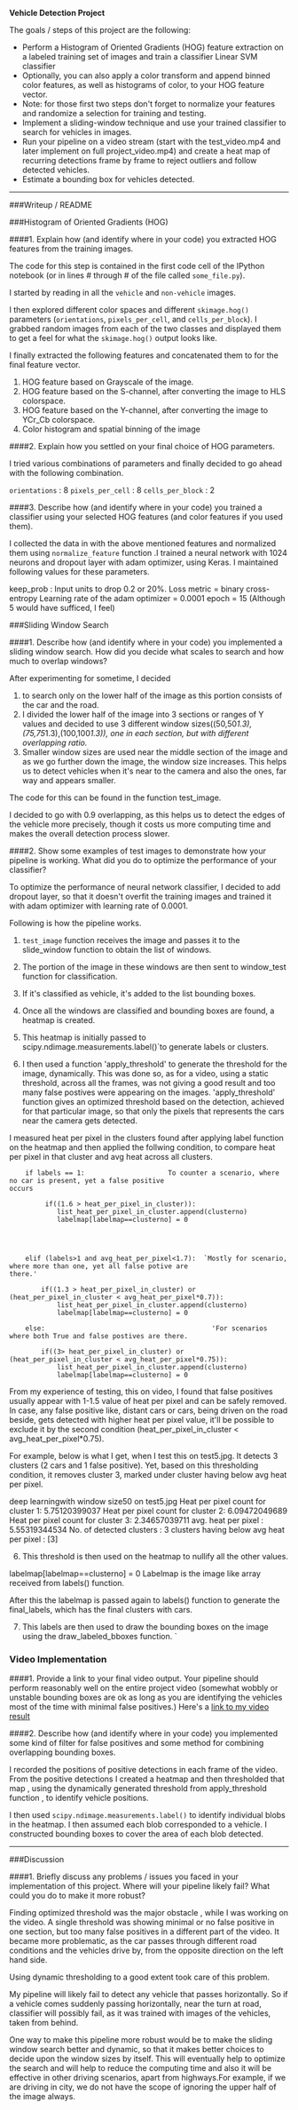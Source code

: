 
**Vehicle Detection Project**

The goals / steps of this project are the following:

* Perform a Histogram of Oriented Gradients (HOG) feature extraction on a labeled training set of images and train a classifier Linear SVM classifier
* Optionally, you can also apply a color transform and append binned color features, as well as histograms of color, to your HOG feature vector. 
* Note: for those first two steps don't forget to normalize your features and randomize a selection for training and testing.
* Implement a sliding-window technique and use your trained classifier to search for vehicles in images.
* Run your pipeline on a video stream (start with the test_video.mp4 and later implement on full project_video.mp4) and create a heat map of recurring detections frame by frame to reject outliers and follow detected vehicles.
* Estimate a bounding box for vehicles detected.


---
###Writeup / README


###Histogram of Oriented Gradients (HOG)

####1. Explain how (and identify where in your code) you extracted HOG features from the training images.

The code for this step is contained in the first code cell of the IPython notebook (or in lines # through # of the file called `some_file.py`).  

I started by reading in all the `vehicle` and `non-vehicle` images.  

I then explored different color spaces and different `skimage.hog()` parameters (`orientations`, `pixels_per_cell`, and `cells_per_block`).  I grabbed random images from each of the two classes and displayed them to get a feel for what the `skimage.hog()` output looks like.

I finally extracted the following features and concatenated them to for the final feature vector.
1. HOG feature based on Grayscale of the image.
2. HOG feature based on the S-channel, after converting the image to HLS colorspace.
3. HOG feature based on the Y-channel, after converting the image to YCr_Cb colorspace.
4. Color histogram and spatial binning of the image


####2. Explain how you settled on your final choice of HOG parameters.

I tried various combinations of parameters and finally decided to go ahead with the following combination.

`orientations` : 8
`pixels_per_cell` : 8
`cells_per_block` : 2

####3. Describe how (and identify where in your code) you trained a classifier using your selected HOG features (and color features if you used them).

I collected the data in with the above mentioned features and normalized them using `normalize_feature` function .I trained a neural network with 1024 neurons and dropout layer with adam optimizer, using Keras. I maintained following values for these parameters.

keep_prob : Input units to drop 0.2 or 20%.
Loss metric = binary cross-entropy
Learning rate of the adam optimizer = 0.0001
epoch = 15 (Although 5 would have sufficed, I feel)




###Sliding Window Search

####1. Describe how (and identify where in your code) you implemented a sliding window search.  How did you decide what scales to search and how much to overlap windows?

After experimenting for sometime, I decided

1. to search only on the lower half of the image as this portion consists of the car and the road.
2. I divided the lower half of the image into 3 sections or ranges of Y values and decided to use 3 different window sizes((50,50*1.3),(75,75*1.3),(100,100*1.3)), one in each section, but with different overlapping ratio.*
3. Smaller window sizes are used near the middle section of the image and as we go further down the image, the window size increases. This helps us to detect vehicles when it's near to the camera and also the ones, far way and appears smaller.

The code for this can be found in the function test_image.

I decided to go with 0.9 overlapping, as this helps us to detect the edges of the vehicle more precisely, though it costs us more computing time and makes the overall detection process slower.


####2. Show some examples of test images to demonstrate how your pipeline is working.  What did you do to optimize the performance of your classifier?

To optimize the performance of neural network classifier, I decided to add dropout layer, so that it doesn't overfit the training images and trained it with adam optimizer with learning rate of 0.0001.

Following is how the pipeline works.
1. `test_image` function receives the image  and passes it to the slide_window function to obtain the list of windows.
2. The portion of the image in these windows are then sent to window_test function for classification.
3. If it's classified as vehicle, it's added to the list bounding boxes.
4. Once all the windows are classified and bounding boxes are found, a heatmap is created. 
5. This heatmap is initially passed to scipy.ndimage.measurements.label()`to generate labels or clusters.

6. I then used a function 'apply_threshold' to generate the threshold for the image, dynamically. This was done so, as for a video, using a static threshold, across all the frames, was not giving a good result and too many false postives were appearing on the images. 'apply_threshold' function gives an optimized threshold based on the detection, achieved for that particular image, so that only the pixels that represents the cars near the camera gets detected.

I measured heat per pixel in the clusters found after applying label function on the heatmap and then applied the follwing condition, to compare heat per pixel in that cluster and avg heat across all clusters.

        if labels == 1:                     To counter a scenario, where no car is present, yet a false positive                                                         occurs
        
             if((1.6 > heat_per_pixel_in_cluster)):
                list_heat_per_pixel_in_cluster.append(clusterno)
                labelmap[labelmap==clusterno] = 0
        
        
           

        elif (labels>1 and avg_heat_per_pixel<1.7):  `Mostly for scenario, where more than one, yet all false potive are                                                            there.'
        
            if((1.3 > heat_per_pixel_in_cluster) or (heat_per_pixel_in_cluster < avg_heat_per_pixel*0.7)):
                list_heat_per_pixel_in_cluster.append(clusterno)
                labelmap[labelmap==clusterno] = 0
               
        else:                                          'For scenarios where both True and false postives are there.
        
            if((3> heat_per_pixel_in_cluster) or (heat_per_pixel_in_cluster < avg_heat_per_pixel*0.75)):
                list_heat_per_pixel_in_cluster.append(clusterno)
                labelmap[labelmap==clusterno] = 0

From my experience of testing, this on video, I found that false positives usually appear with 1-1.5 value of heat per pixel and can be safely removed. In case, any false positive like, distant cars or cars, being driven on the road beside, gets detected with higher heat per pixel value, it'll be possible to exclude it by the second condition (heat_per_pixel_in_cluster < avg_heat_per_pixel*0.75).


For example, below is what I get, when I test this on test5.jpg. It detects 3 clusters (2 cars and 1 false positive). Yet, based on this thresholding condition, it removes cluster 3, marked under cluster having below avg heat per pixel. 

deep learningwith window size50 on test5.jpg
Heat per pixel count for cluster 1:  5.75120399037
Heat per pixel count for cluster 2:  6.09472049689
Heat per pixel count for cluster 3:  2.34657039711
avg. heat per pixel : 5.55319344534
No. of detected clusters :  3
clusters having below avg heat per pixel : [3]


6. This threshold is then used on the heatmap to nullify all the other values.

labelmap[labelmap==clusterno] = 0 Labelmap is the image like array received from labels() function.

After this the labelmap is passed again to labels() function to generate the final_labels, which has the final clusters with cars.

7. This labels are then used to draw the bounding boxes on the image using the draw_labeled_bboxes function.
`


### Video Implementation

####1. Provide a link to your final video output.  Your pipeline should perform reasonably well on the entire project video (somewhat wobbly or unstable bounding boxes are ok as long as you are identifying the vehicles most of the time with minimal false positives.)
Here's a [link to my video result](./project_video_output.mp4)


####2. Describe how (and identify where in your code) you implemented some kind of filter for false positives and some method for combining overlapping bounding boxes.

I recorded the positions of positive detections in each frame of the video.  From the positive detections I created a heatmap and then thresholded that map , using the dynamically generated threshold from apply_threshold function , to identify vehicle positions.  

I then used `scipy.ndimage.measurements.label()` to identify individual blobs in the heatmap.  I then assumed each blob corresponded to a vehicle.  I constructed bounding boxes to cover the area of each blob detected. 



---

###Discussion

####1. Briefly discuss any problems / issues you faced in your implementation of this project.  Where will your pipeline likely fail?  What could you do to make it more robust?

Finding optimized threshold was the major obstacle , while I was working on the video. A single threshold was showing minimal or no false positive in one section, but too many false positives in a different part of the video. It became more problematic, as the car passes through different road conditions and the vehicles drive by, from the opposite direction on the left hand side. 

Using dynamic thresholding to a good extent took care of this problem.


My pipeline will likely fail to detect any vehicle that passes horizontally. So if a vehicle comes suddenly passing horizontally, near the turn at road, classifier will possibly fail, as it was trained with images of the vehicles, taken from behind.

One way to make this pipeline more robust would be to make the sliding window search better and dynamic, so that it makes better choices to decide upon the window sizes by itself. This will eventually help to optimize the search and will help to reduce  the computing time and also it will be effective in other driving scenarios, apart from highways.For example, if we are driving in city, we do not have the scope of ignoring the upper half of the image always.

